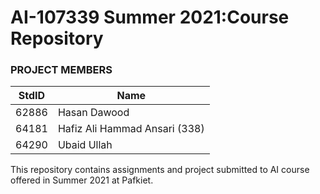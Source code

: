 # AI-107339 Summer 2021:Course Repository

### PROJECT MEMBERS ###
StdID | Name
------------ | -------------
62886 | Hasan Dawood
64181 | Hafiz Ali Hammad Ansari (338)
64290 | Ubaid Ullah

This repository contains assignments and project submitted to AI course offered in Summer 2021 at Pafkiet.
